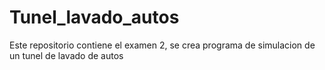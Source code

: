 # Tunel_lavado_autos
Este repositorio contiene el examen 2, se crea programa de simulacion de un tunel de lavado de autos

